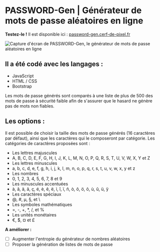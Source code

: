 # PASSWORD-Gen | Générateur de mots de passe aléatoires en ligne

__Testez-le !__ Il est disponible ici : [password-gen.cerf-de-pixel.fr](http://password-gen.cerf-de-pixel.fr/)

![Capture d'écran de PASSWORD-Gen, le générateur de mots de passe aléatoires en ligne](http://password-gen.cerf-de-pixel.fr/img/HTACCESS-Gen-g%C3%A9n%C3%A9rateur-de-mots-de-passe.JPG "Capture d'écran de PASSWORD-Gen")


## Il a été codé avec les langages :
 - JavaScript
 - HTML / CSS
 - Bootstrap

Les mots de passe générés sont comparés à une liste de plus de 500 des mots de passe à sécurité faible afin de s'assurer que le hasard ne génère pas de mots non fiables.

## Les options :
Il est possible de choisir la taille des mots de passe générés (16 caractères par défaut), ainsi que les caractères qui le composeront par catégorie. Les catégories de caractères proposées sont :

- Les lettres majuscules
 - A, B, C, D, E, F, G, H, I, J, K, L, M, N, O, P, Q, R, S, T, U, V, W, X, Y et Z
- Les lettres minuscules
 - a, b, c, d, e, f, g, h, i, j, k, l, m, n, o, p, q, r, s, t, u, v, w, x, y et z
- Les nombres
 - 0, 1, 2, 3, 4, 5, 6, 7, 8 et 9
- Les minuscules accentuées
 - à, â, ä, ã, ç, é, è, ê, ë, ì, î, ï, ñ, ò, ô, ö, õ, ù, û, ü, ÿ
- Les caractères spéciaux
 - @, #, µ, §, et \
- Les symboles mathématiques
 - =, -, +, \*, /, et %
- Les unités monétaires
 - €, $, ¤ et £


__A améliorer :__
 - [ ] Augmenter l'entropie du générateur de nombres aléatoires
 - [ ] Proposer la génération de listes de mots de passe

